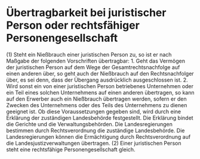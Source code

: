 # Übertragbarkeit bei juristischer Person oder rechtsfähiger Personengesellschaft

(1) Steht ein Nießbrauch einer juristischen Person zu, so ist er nach Maßgabe der folgenden Vorschriften übertragbar:  1.
 Geht das Vermögen der juristischen Person auf dem Wege der Gesamtrechtsnachfolge auf einen anderen über, so geht auch der Nießbrauch auf den Rechtsnachfolger über, es sei denn, dass der Übergang ausdrücklich ausgeschlossen ist.
 2.
 Wird sonst ein von einer juristischen Person betriebenes Unternehmen oder ein Teil eines solchen Unternehmens auf einen anderen übertragen, so kann auf den Erwerber auch ein Nießbrauch übertragen werden, sofern er den Zwecken des Unternehmens oder des Teils des Unternehmens zu dienen geeignet ist. Ob diese Voraussetzungen gegeben sind, wird durch eine Erklärung der zuständigen Landesbehörde festgestellt. Die Erklärung bindet die Gerichte und die Verwaltungsbehörden. Die Landesregierungen bestimmen durch Rechtsverordnung die zuständige Landesbehörde. Die Landesregierungen können die Ermächtigung durch Rechtsverordnung auf die Landesjustizverwaltungen übertragen.
(2) Einer juristischen Person steht eine rechtsfähige Personengesellschaft gleich. 

